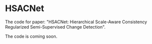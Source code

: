 # HSACNet
The code for paper: "HSACNet: Hierarchical Scale-Aware Consistency Regularized Semi-Supervised Change Detection".

The code is coming soon.
